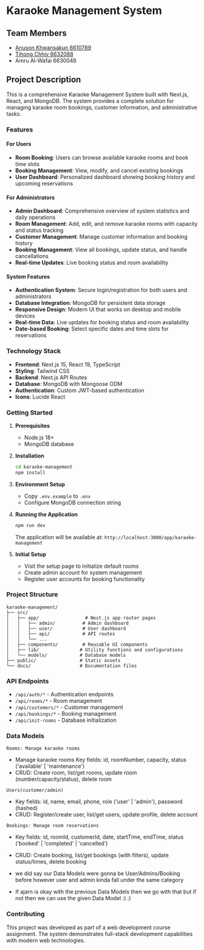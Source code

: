 # Karaoke Management System

## Team Members
- [Anuson Khwansakun 6610789](https://github.com/ManSina14889)
- [Tihong Chhiv 6632088](https://github.com/TihongChhiv)
- Amru Al-Wafai 6630048 


## Project Description

This is a comprehensive Karaoke Management System built with Next.js, React, and MongoDB. The system provides a complete solution for managing karaoke room bookings, customer information, and administrative tasks.

### Features

#### For Users
- **Room Booking**: Users can browse available karaoke rooms and book time slots
- **Booking Management**: View, modify, and cancel existing bookings
- **User Dashboard**: Personalized dashboard showing booking history and upcoming reservations

#### For Administrators
- **Admin Dashboard**: Comprehensive overview of system statistics and daily operations
- **Room Management**: Add, edit, and remove karaoke rooms with capacity and status tracking
- **Customer Management**: Manage customer information and booking history
- **Booking Management**: View all bookings, update status, and handle cancellations
- **Real-time Updates**: Live booking status and room availability

#### System Features
- **Authentication System**: Secure login/registration for both users and administrators
- **Database Integration**: MongoDB for persistent data storage
- **Responsive Design**: Modern UI that works on desktop and mobile devices
- **Real-time Data**: Live updates for booking status and room availability
- **Date-based Booking**: Select specific dates and time slots for reservations

### Technology Stack
- **Frontend**: Next.js 15, React 19, TypeScript
- **Styling**: Tailwind CSS
- **Backend**: Next.js API Routes
- **Database**: MongoDB with Mongoose ODM
- **Authentication**: Custom JWT-based authentication
- **Icons**: Lucide React

### Getting Started

1. **Prerequisites**
   - Node.js 18+ 
   - MongoDB database

2. **Installation**
   ```bash
   cd karaoke-management
   npm install
   ```

3. **Environment Setup**
   - Copy `.env.example` to `.env`
   - Configure MongoDB connection string

4. **Running the Application**
   ```bash
   npm run dev
   ```
   
   The application will be available at: `http://localhost:3000/app/karaoke-management`

5. **Initial Setup**
   - Visit the setup page to initialize default rooms
   - Create admin account for system management
   - Register user accounts for booking functionality

### Project Structure
```
karaoke-management/
├── src/
│   ├── app/                 # Next.js app router pages
│   │   ├── admin/          # Admin dashboard
│   │   ├── user/           # User dashboard
│   │   ├── api/            # API routes
│   │   └── ...
│   ├── components/         # Reusable UI components
│   ├── lib/               # Utility functions and configurations
│   └── models/            # Database models
├── public/                # Static assets
└── docs/                  # Documentation files
```

### API Endpoints
- `/api/auth/*` - Authentication endpoints
- `/api/rooms/*` - Room management
- `/api/customers/*` - Customer management  
- `/api/bookings/*` - Booking management
- `/api/init-rooms` - Database initialization

### Data Models
`Rooms: Manage karaoke rooms`
- Manage karaoke rooms Key fields: id, roomNumber, capacity, status ('available' | 'maintenance')
- CRUD: Create room, list/get rooms, update room (number/capacity/status), delete room
    
`Users(customer/admin)`
- Key fields: id, name, email, phone, role ('user' | 'admin'), password (hashed)
- CRUD: Register/create user, list/get users, update profile, delete account

`Bookings: Manage room reservations`
- Key fields: id, roomId, customerId, date, startTime, endTime, status ('booked' | 'completed' | 'cancelled')
- CRUD: Create booking, list/get bookings (with filters), update status/times, delete booking

- we did say our Data Models were gonna be User/Admins/Booking before however user and admin kinda fall under the same category
- If ajarn is okay with the previous Data Models then we go with that but if not then we can use the given Data Model :) :)

### Contributing
This project was developed as part of a web development course assignment. The system demonstrates full-stack development capabilities with modern web technologies.


